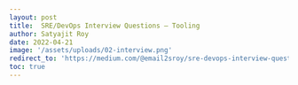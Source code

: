 ```yaml
---
layout: post
title:  SRE/DevOps Interview Questions — Tooling
author: Satyajit Roy
date: 2022-04-21
image: '/assets/uploads/02-interview.png'
redirect_to: 'https://medium.com/@email2sroy/sre-devops-interview-questions-tooling-part-1-8eb662906ca4/'
toc: true
---
```

